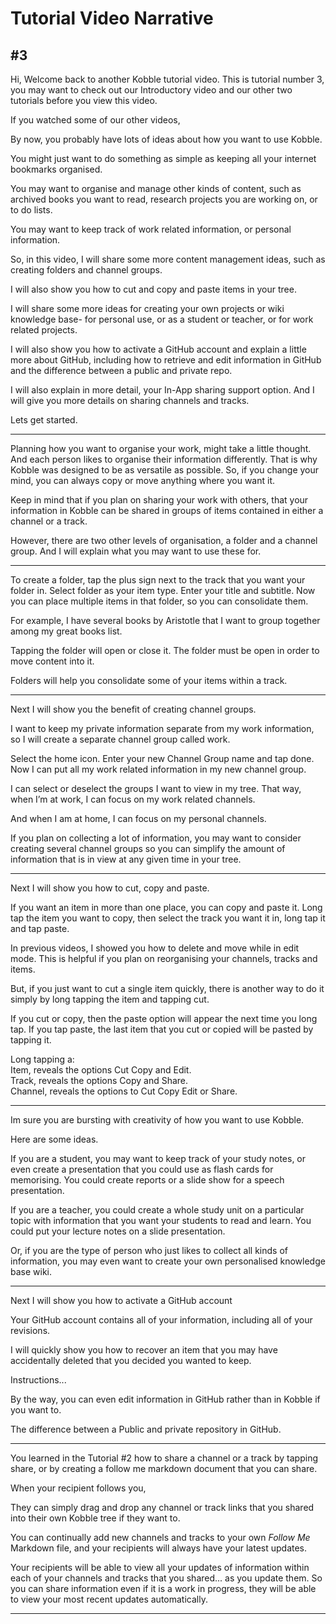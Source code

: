 # Tutorial Video Narrative
## #3
Hi, Welcome back to another Kobble tutorial video. This is tutorial number 3, you may want to check out our Introductory video and our other two tutorials before you view this video.

If you watched some of our other videos, 

By now, you probably have lots of ideas about how you want to use Kobble.

You might just want to do something as simple as keeping all your internet bookmarks organised.

You may want to organise and manage other kinds of content, such as archived books you want to read, research projects you are working on, or to do lists.

You may want to keep track of work related information, or personal information.

So, in this video, I will share some more content management ideas, such as creating folders and channel groups.

I will also show you how to cut and copy and paste items in your tree.

I will share some more ideas for creating your own projects or wiki knowledge base- for personal use, or as a student or teacher, or for work related projects.

I will also show you how to activate a GitHub account and explain a little more about GitHub, including how to retrieve and edit information in GitHub and the difference between a public and private repo.

I will also explain in more detail, your In-App sharing support option. And I will give you more details on sharing channels and tracks.

Lets get started.

***

Planning how you want to organise your work, might take a little thought. And each person likes to organise their information differently. That is why Kobble was designed to be as versatile as possible. So, if you change your mind, you can always copy or move anything where you want it.

Keep in mind that if you plan on sharing your work with others, that your information in Kobble can be shared in groups of items contained in either a channel or a track.

However, there are two other levels of organisation, a folder and a channel group. And I will explain what you may want to use these for.

***

To create a folder, tap the plus sign next to the track that you want your folder in. Select folder as your item type. Enter your title and subtitle. Now you can place multiple items in that folder, so you can consolidate them.

For example, I have several books by Aristotle that I want to group together among my great books list.

Tapping the folder will open or close it. The folder must be open in order to move content into it.

Folders will help you consolidate some of your items within a track.
***

Next I will show you the benefit of creating channel groups.

I want to keep my private information separate from my work information, so I will create a separate channel group called work. 

Select the home icon. Enter your new Channel Group name and tap done. Now I can put all my work related information in my new channel group. 

I can select or deselect the groups I want to view in my tree. That way, when I’m at work, I can focus on my work related channels. 

And when I am at home, I can focus on my personal channels.

If you plan on collecting a lot of information, you may want to consider creating several channel groups so you can simplify the amount of information that is in view at any given time in your tree.

***

Next I will show you how to cut, copy and paste.

If you want an item in more than one place, you can copy and paste it. Long tap the item you want to copy, then select the track you want it in, long tap it and tap paste.

In previous videos, I showed you how to delete and move while in edit mode. This is helpful if you plan on reorganising your channels, tracks and items.

But, if you just want to cut a single item quickly, there is another way to do it simply by long tapping the item and tapping cut. 

If you cut or copy, then the paste option will appear the next time you long tap. If you tap paste, the last item that you cut or copied will be pasted by tapping it.

Long tapping a:  
Item, reveals the options Cut Copy and Edit.  
Track, reveals the options Copy and Share.  
Channel, reveals the options to Cut Copy Edit or Share.  

***

Im sure you are bursting with creativity of how you want to use Kobble. 

Here are some ideas.

If you are a student, you may want to keep track of your study notes, or even create a presentation that you could use as flash cards for memorising. You could create reports or a slide show for a speech presentation.

If you are a teacher, you could create a whole study unit on a particular topic with information that you want your students to read and learn. You could put your lecture notes on a slide presentation.

Or, if you are the type of person who just likes to collect all kinds of information, you may even want to create your own personalised knowledge base wiki.

***
Next I will show you how to activate a GitHub account

Your GitHub account contains all of your information, including all of your revisions.

I will quickly show you how to recover an item that you may have accidentally deleted that you decided you wanted to keep.

Instructions...

By the way, you can even edit information in GitHub rather than in Kobble if you want to.

The difference between a Public and private repository in GitHub.


***

You learned in the Tutorial #2 how to share a channel or a track by tapping share, or by creating a follow me markdown document that you can share.

When your recipient follows you,

They can simply drag and drop any channel or track links that you shared into their own Kobble tree if they want to.

You can continually add new channels and tracks to your own *Follow Me* Markdown file, and your recipients will always have your latest updates.

Your recipients will be able to view all your updates of information within each of your channels and tracks that you shared... as you update them. So you can share information even if it is a work in progress, they will be able to view your most recent updates automatically.

***

